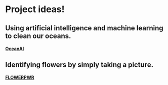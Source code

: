 # Project ideas!
## Using artificial intelligence and machine learning to clean our oceans.
#### [OceanAI](https://github.com/kendallmig/KendallMignerey/tree/main/OceanAI)
## Identifying flowers by simply taking a picture.
#### [FLOWERPWR](https://github.com/kendallmig/KendallMignerey/tree/main/FLOWERPWR)

